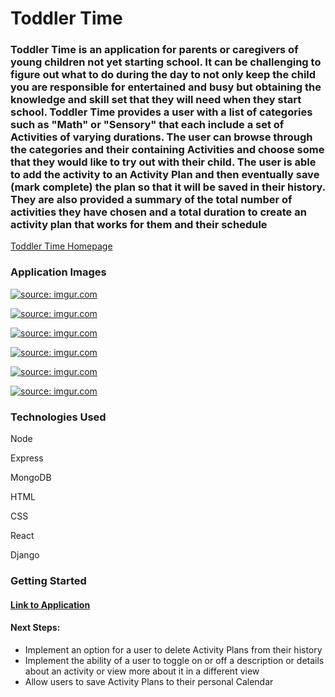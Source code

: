 <h1>Toddler Time</h1>
<h3>Toddler Time is an application for parents or caregivers of young children not yet starting school. It can be challenging to figure out what to do during the day to not only keep the child you are responsible for entertained and busy but obtaining the knowledge and skill set that they will need when they start school. Toddler Time provides a user with a list of categories such as "Math" or "Sensory" that each include a set of Activities of varying durations. The user can browse through the categories and their containing Activities and choose some that they would like to try out with their child. The user is able to add the activity to an Activity Plan and then eventually save (mark complete) the plan so that it will be saved in their history. They are also provided a summary of the total number of activities they have chosen and a total duration to create an activity plan that works for them and their schedule</h3>

[Toddler Time Homepage](<paste link here>)

<h3>Application Images</h3>
  <p><a href="https://imgur.com/i8BKMwq"><img src="https://i.imgur.com/i8BKMwq.png" title="source: imgur.com" /></a></p>
  <p><a href="https://imgur.com/uCxq43O"><img src="https://i.imgur.com/uCxq43O.png" title="source: imgur.com" /></a></p>
  <p><a href="https://imgur.com/0njR944"><img src="https://i.imgur.com/0njR944.png" title="source: imgur.com" /></a></p>
  <p><a href="https://imgur.com/n7dhxxf"><img src="https://i.imgur.com/n7dhxxf.png" title="source: imgur.com" /></a></p>
  <p><a href="https://imgur.com/sEVuBs2"><img src="https://i.imgur.com/sEVuBs2.png" title="source: imgur.com" /></a></p>
  <p><a href="https://imgur.com/EzaREPJ"><img src="https://i.imgur.com/EzaREPJ.png" title="source: imgur.com" /></a></p>


<h3>Technologies Used</h3>
<p>Node</p>
<p>Express</p>
<p>MongoDB</p>
<p>HTML</p>
<p>CSS</p>
<p>React</p>
<p>Django</p>


<h3>Getting Started</h3>
<h4><a href=""> Link to Application</a></h4>

<h4>Next Steps:</h4>
  <ul>
    <li>Implement an option for a user to delete Activity Plans from their history</li>
    <li>Implement the ability of a user to toggle on or off a description or details about an activity or view more about it in a different view</li>
    <li>Allow users to save Activity Plans to their personal Calendar</li>
  </ul>